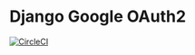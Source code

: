 # Django Google OAuth2

[![CircleCI](https://circleci.com/gh/cjwright83/django-google-oauth2/tree/master.svg?style=svg)](https://circleci.com/gh/cjwright83/django-google-oauth2/tree/master)
